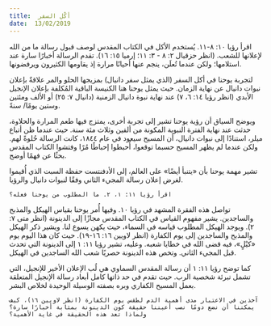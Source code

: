 ```yaml
---
title:  أكْل السفر
date:  13/02/2019
---
```


اقرأ رؤيا ١٠: ٨-١١. يُستخدم الأكل في الكتاب المقدس لوصف قبول رسالة ما من الله لإعلانها للشعب. (انظر حزقيال ٢: ٨ - ٣: ١١؛ إرميا ١٥: ١٦). تقدم الرسالة أخبارًا سارة عند استلامها؛ ولكن عندما تُعلَن، ينجم عنها أحيانًا مرارة إذ يقاومها الكثيرون ويرفضونها.

لتجربة يوحنا في أكل السفر (الذي يمثل سفر دانيال) بمزيجها الحلو والمر علاقةٌ بإعلان نبوات دانيال عن نهاية الزمان. حيث يمثل يوحنا هنا الكنيسة الباقية المُكلفة بإعلان الإنجيل الأبدي (انظر رؤيا ١٤: ٦، ٧) عند نهاية نبوة دانيال الزمنية  (دانيال ٧: ٢٥) أو الألف ومئتين وستين يومًا/ سنةً.

ويوضح السياق أن رؤية يوحنا تشير إلى تجربة أخرى، يمتزج فيها طعم المرارة والحلاوة، حدثت عند نهاية الفترة النبوية المكونة من ألفين وثلاث مئة سنة. حيث عندما ظن أتباع ميلر، استنادًا إلى نبوات دانيال، أن المسيح سيعود في عام ١٨٤٤، كانت الرسالة حُلوةً لهم. ولكن عندما لم يظهر المسيح حسبما توقعوا، أُحبطوا إحباطًا مُرًا وفتشوا الكتاب المقدس بحثًا عن فهمًا أوضح.

تشير مهمة يوحنا بأن «يتنبأ أيضًا» على العالم، إلى الأدفنتست حفظة السبت الذي أُقيموا لغرض إعلان رسالة المجيء الثاني وفقًا لنبوات دانيال والرؤيا.

`اقرأ رؤيا ١١: ١، ٢. ما المطلوب من يوحنا فعله؟`

تواصل هذه الفقرة المشهد في رؤيا ١٠. وفيها أُمر يوحنا بقياس الهيكل والمذبح والساجدين. يشير مفهوم القياس في الكتاب المقدس مجازًا إلى الدينونة (انظر متى ٧: ٢). ويوجد الهيكل المطلوب قياسه في السماء، حيث يكهن يسوع لنا. ويشير ذكر الهيكل والمذبح والساجدين إلى يوم الكفارة (انظر لاويين ١٦: ١٦-١٩). حيث كان هذا اليوم يوم «كيْلٍ»، فيه قضى الله في خطايا شعبه. وعليه، تشير رؤيا ١١: ١ إلى الدينونة التي تحدث قبل المجيء الثاني. وتخص هذه الدينونة حصريًا شعب الله الساجدين في الهيكل.

كما توضح رؤيا ١١: ١ أن رسالة المقدس السماوي هي لُب الإعلان الأخير للإنجيل، التي تشمل تبرئة شخصية الرب. حيث تقدم في حد ذاتها كامل أبعاد رسالة الإنجيل المتعلقة بعمل المسيح الكفاري وبره بصفته الوسيلة الوحيدة لخلاص البشر.

`آخذين في الاعتبار مدى أهمية الدم لطقس يوم الكفارة (انظر لاويين ١٦)، كيف يمكننا أن نضع دومًا نصب أعيننا حقيقة كون الدينونة بمثابة أخبارًا سارة؟ ولماذا تعد هذه الحقيقة في غاية الأهمية؟`